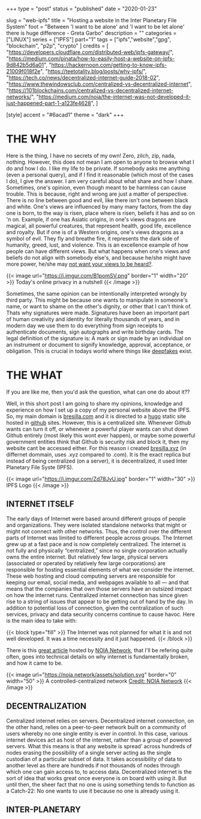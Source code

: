 +++ 
type = "post"
status = "published"
date = "2020-01-23"

slug = "web-ipfs" 
title = "Hosting a website in the Inter Planetary File System"
foot = "Between 'I want to be alone' and 'I want to be let alone' there is huge difference - Greta Garbo"
description = ""
categories = ["LINUX"]
series = ["IPFS"]
part="1"
tags = ["ipfs","website","gpg", "blockchain", "p2p", "crypto" ]
credits = [
    "https://developers.cloudflare.com/distributed-web/ipfs-gateway/",
    "https://medium.com/pinata/how-to-easily-host-a-website-on-ipfs-9d842b5d6a01",
    "https://hackernoon.com/getting-to-know-ipfs-21009f018f2e",
    "https://teetotality.blog/posts/why-ipfs/",
    "https://tech.co/news/decentralized-internet-guide-2018-02",
    "https://www.thewindowsclub.com/centralized-vs-decentralized-internet",
    "https://101blockchains.com/centralized-vs-decentralized-internet-networks/",
    "https://medium.com/noia/the-internet-was-not-developed-it-just-happened-part-1-a123fe4628",
]

[style]
    accent = "#6acad1"
    theme = "dark"
+++


# THE WHY

Here is the thing, I have no secrets of my own! Zero, zilch, zip, nada, nothing. However, this does not mean I am open to anyone to browse what I do and how I do. I like my life to be private. If somebody asks me anything (even a personal query), and if I find it reasonable (which most of the cases I do), I give the answer. I am very careful about what share and how I share. Sometimes, one's opinion, even though meant to be harmless can cause trouble. This is because, right and wrong are just a matter of perspective. There is no line between good and evil, like there isn't one between black and white. One's views are influenced by many many factors, from the day one is born, to the way is risen, place where is risen, beliefs it has and so on 'n on. Example, if one has Asiatic origins, in one's views dragons are magical, all powerful creatures, that represent health, good life, excellence and royalty. But if one is of a Western origins, one's views dragons as a symbol of evil. They fly and breathe fire, it represents the dark side of humanity, greed, lust, and violence. This is an excellence example of how people can have different views. But what happens when one's views and beliefs do not align with somebody else's, and because he/she might have more power, he/she may <a href="https://en.wikipedia.org/wiki/2017_block_of_Wikipedia_in_Turkey"> not want your views to be heard?</a>.

{{< image url="https://i.imgur.com/B1pomSV.png" border="1" width="20" >}} Today's online privacy in a nutshell {{< /image >}}

Sometimes, the same opinion can be intentionally interpreted wrongly by third party. This might be because one wants to manipulate in someone's name, or want to shame on the other's dignity, or other that I can't think of. Thats why signatures were made. Signatures have been an important part of human creativity and identity for literally thousands of years, and in modern day we use them to do everything from sign receipts to authenticate documents, sign autographs and write birthday cards. The legal definition of the signature is: A mark or sign made by an individual on an instrument or document to signify knowledge, approval, acceptance, or obligation. This is crucial in todays world where things like <a href="https://faceswap.dev/">deepfakes</a> exist. 


# THE WHAT

If you are like me, then you'd ask the question, what can one do about it??

Well, in this short post I am going to share my opinions, knowledge and experience on how I set up a copy of my personal website above the IPFS. So, my main domain is <a href="https://bresilla.com">bresilla.com</a> and it is directed to a <a href="https://gohugo.io">hugo</a> static site hosted in <a href="https://github.com/bresilla/website">github</a> sites. However, this is a centralized site. Whenever Github wants can turn it off, or whenever a powerful player wants can shut down Github entirely (most likely this wont ever happen), or maybe some powerful government entities think that Github is security risk and block it, then my website cant be accessed either. For this reason i created <a href="https://bresilla.xyz">bresilla.xyz</a> (in differnet dommain, uses .xyz compared to .com). It is the exact replica but instead of being centralized (on a server), it is decentralized, it used Inter Planetary File Syste (IPFS).

{{< image url="https://i.imgur.com/Zd78JvU.jpg" border="1" width="30" >}} IPFS Logo {{< /image >}}

## INTERNET ITSELF
The early days of Internet were based around different groups of people and organizations. They were isolated standalone networks that might or might not connect with other networks. Thus, the control over the different parts of Internet was limited to different people across groups. The Internet grew up at a fast pace and is now completely centralized. The internet is not fully and physically “centralized,” since no single corporation actually owns the entire internet. But relatively few large, physical servers (associated or operated by relatively few large corporations) are responsible for hosting essential elements of what we consider the internet. These web hosting and cloud computing servers are responsible for keeping our email, social media, and webpages available to all — and that means that the companies that own those servers have an outsized impact on how the internet runs. Centralized internet connection has since given rise to a string of issues that appear to be getting out of hand by the day. In addition to potential loss of connection, given the centralization of such services, privacy and data security concerns continue to cause havoc. Here is the main idea to take with:

{{< block type="fill" >}} The Internet was not planned for what it is and not well developed. It was a time necessity and it just happened. {{< /block >}}

There is this <a href="https://medium.com/noia/the-internet-was-not-developed-it-just-happened-part-1-a123fe4628">great article</a> hosted by <a href="https://noia.network/">NOIA Network</a>, that I'll be refering quite often, goes into technical details on why internet is fundamentally broken, and how it came to be.

{{< image url="https://noia.network/assets/solution.svg" border="0" width="50" >}} A controlled-centralized network <a href="https://noia.network">Credit: NOIA Network</a> {{< /image >}}

## DECENTRALIZATION

Centralized internet relies on servers. Decentralized internet connection, on the other hand, relies on a peer-to-peer network built on a community of users whereby no one single entity is ever in control. In this case, various internet devices act as host of the internet, rather than a group of powered servers. What this means is that any website is spread’ across hundreds of nodes erasing the possibility of a single server acting as the single custodian of a particular subset of data. It takes accessibility of data to another level as there are hundreds if not thousands of nodes through which one can gain access to, to access data. Decentralized internet is the sort of idea that works great once everyone is on board with using it. But until then, the sheer fact that no one is using something tends to function as a Catch-22: No one wants to use it because no one is already using it.

## INTER-PLANETARY

